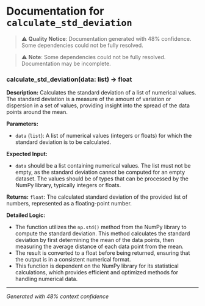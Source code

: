 # Documentation for `calculate_std_deviation`

> ⚠️ **Quality Notice**: Documentation generated with 48% confidence. Some dependencies could not be fully resolved.


> ⚠️ **Note**: Some dependencies could not be fully resolved. Documentation may be incomplete.
### calculate_std_deviation(data: list) -> float

**Description:**
Calculates the standard deviation of a list of numerical values. The standard deviation is a measure of the amount of variation or dispersion in a set of values, providing insight into the spread of the data points around the mean.

**Parameters:**
- `data` (`list`): A list of numerical values (integers or floats) for which the standard deviation is to be calculated.

**Expected Input:**
- `data` should be a list containing numerical values. The list must not be empty, as the standard deviation cannot be computed for an empty dataset. The values should be of types that can be processed by the NumPy library, typically integers or floats.

**Returns:**
`float`: The calculated standard deviation of the provided list of numbers, represented as a floating-point number.

**Detailed Logic:**
- The function utilizes the `np.std()` method from the NumPy library to compute the standard deviation. This method calculates the standard deviation by first determining the mean of the data points, then measuring the average distance of each data point from the mean.
- The result is converted to a float before being returned, ensuring that the output is in a consistent numerical format.
- This function is dependent on the NumPy library for its statistical calculations, which provides efficient and optimized methods for handling numerical data.

---
*Generated with 48% context confidence*
